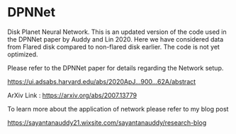 # DPNNet
Disk Planet Neural Network.
This is an updated version of the code used in the DPNNet paper by Auddy and Lin 2020. 
Here we have considered data from Flared disk compared to non-flared disk earlier.
The code is not yet optimized. 

Please refer to the DPNNet paper for details regarding the Network setup.

https://ui.adsabs.harvard.edu/abs/2020ApJ...900...62A/abstract

ArXiv Link : https://arxiv.org/abs/2007.13779

To learn more about the application of network please refer to my blog post

https://sayantanauddy21.wixsite.com/sayantanauddy/research-blog
